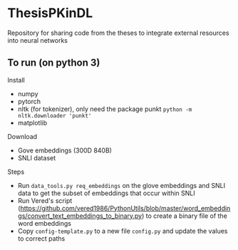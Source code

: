 # ThesisPKinDL
Repository for sharing code from the theses to integrate external resources into neural networks

## To run (on python 3)
Install
* numpy
* pytorch
* nltk (for tokenizer), only need the package punkt `python -m nltk.downloader 'punkt'`
* matplotlib

Download
* Gove embeddings (300D 840B)
* SNLI dataset

Steps
* Run `data_tools.py req_embeddings` on the glove embeddings and SNLI data to get the subset of embeddings that occur within SNLI
* Run Vered's script (https://github.com/vered1986/PythonUtils/blob/master/word_embeddings/convert_text_embeddings_to_binary.py) to create a binary file of the word embeddings
* Copy `config-template.py` to a new file `config.py` and update the values to correct paths
